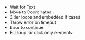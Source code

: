 - Wait for Text
- Move to Coordinates
-  3 tier loops and embedded if cases
- Throw error on timeout
- Error to continue
- For loop for click only elements.